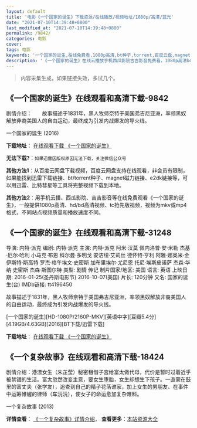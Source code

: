 ```yaml
---
layout: default
title: '电影《一个国家的诞生》下载资源/在线播放/视频地址/1080p/高清/蓝光'
date: "2021-07-10T14:39:48+0800"
last_modified_at: "2021-07-10T14:39:48+0800"
permalink: /9842/
categories: 电影
cover:
tags: 电影
keywords: '一个国家的诞生,在线免费看,1080p高清,bt种子,torrent,百度云盘,magnet,磁力链,迅雷下载资源'
description: '《一个国家的诞生》在线云播放手机西瓜影院吉吉影音免费看，1080p高清bd/hd未删减完整版和tc抢先枪版，mkv/mp4格式，附带bt/torrent种子、magnet/磁力链、百度云盘、网盘资源迅雷下载链接'
---
```


>内容采集生成，如果链接失效，多试几个。


## 《一个国家的诞生》在线观看和高清下载-9842

剧情介绍：　　故事描述于1831年，黑人牧师奈特于美国弗吉尼亚洲，率领黑奴解放非裔美国人的自由运动，最终成为引发内战爆发的导火线。


一个国家的诞生 (2016)

**下载地址**： [在线观看下载 《一个国家的诞生》](https://www.btbtdy.me/btdy/dy7866.html) 


**无法下载?**：`如果迅雷因版权原因无法下载，关注微信公众号 `

**其他方法1**：从百度云网盘下载视频，百度云网盘支持在线观看，非会员有限制，如果能找到迅雷下载链接、bt/torrent种子、magnet磁力链接、e2dk链接等，可以用迅雷、比特彗星等工具将完整视频下载到本地。

**其他方法2**：用手机云播、西瓜影院、吉吉影音等在线免费观看《一个国家的诞生》，一般提供1080p高清、hd/bd高清视频、tc抢先版视频，视频为mkv或mp4格式，不同站点视频质量和播放速度不同。


## 《一个国家的诞生》在线观看和高清下载-31248

导演: 内特·派克 编剧: 内特·派克 主演: 内特·派克 阿米·汉莫 佩内洛普·安·米勒 杰基·厄尔·哈利 小马克·布恩 科尔曼·多明戈 安洁纽·艾莉丝 德怀特·亨利 阿雅·娜奥米·金 伊斯特·斯高特 罗杰·格午埃文·史密斯 加布里埃尔·尤尼恩 托尼·埃斯皮诺萨 杰森·华纳·史密斯 杰森·斯图尔特 类型: 剧情 传记 制片国家/地区: 美国 语言: 英语 上映日期: 2016-01-25(圣丹斯电影节) 2016-10-07(美国) 片长: 120分钟 又名: 国家的诞生(台) IMDb链接: tt4196450

故事描述于1831年，黑人牧师奈特于美国弗吉尼亚洲，率领黑奴解放非裔美国人的自由运动，最终成为引发内战爆发的导火线。


[一个国家的诞生][HD-1080P/2160P-MKV][英语中字][豆瓣5.4分][4.19GB/4.63GB][2016][BT下载/迅雷下载]

**下载地址**： [在线观看下载 《一个国家的诞生》](https://www.btdx8.com/torrent/the_birth_of_a_nation_2016.html) 


## 《一个复杂故事》在线观看和高清下载-18424

剧情介绍：港漂女生（朱芷莹）秘密租借子宫给富太做代母，代价是暂时过着近乎被禁锢的生活。富太忽然改变主意，要女生堕胎，女生却想生下孩子。一直蒙在鼓里的富丈夫（张学友），追查到自己的精子花落谁家，加上女生的男朋友、在事件中运筹帷幄的律师（车沅沅），使女子的命运愈加复杂难料。


一个复杂故事 (2013)

**详情查看**： [《一个复杂故事》详情介绍](/movie/18424/)， **查看更多**：[本站资源大全](/movie/t/all/)

